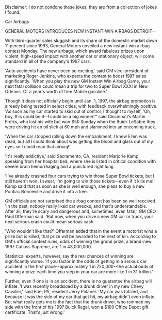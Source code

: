 Disclaimer: I do not condone these jokes, they are from a collection of jokes I found.

Car Airbags

GENERAL MOTORS INTRODUCES NEW INSTANT-WIN AIRBAGS DETROIT-- 

With third-quarter sales sluggish and its share of the domestic market down 11 percent since 1993, General Motors unveiled a new instant-win airbag contest Monday. The new airbags, which award fabulous prizes upon violent, high-speed impact with another car or stationary object, will come standard in all of the company's 1997 cars.

'Auto accidents have never been so exciting,' said GM vice-president of marketing Roger Jenkins, who expects the contest to boost 1997 sales significantly. 'When you play the new GM Instant Win Airbag Game, your next fatal collision could mean a trip for two to Super Bowl XXXI in New Orleans. Or a year's worth of free Mobile gasoline.'

Though it does not officially begin until Jan. 1, 1997, the airbag promotion is already being tested in select cities, with feedback overwhelmingly positive. 'As soon as my car started to skid out of control, I thought to myself, 'Oh, boy, this could be it--I could be a big winner!'' said Cincinnati's Martin Frelks, who lost his wife but won $50 Sunday when the Buick LeSabre they were driving hit an oil slick at 60 mph and slammed into an oncoming truck.

'When the car stopped rolling down the embankment, I knew Ellen was dead, but all I could think about was getting the blood and glass out of my eyes so I could read that airbag!' 

'It's really addictive,' said Sacramento, CA, resident Marjorie Kamp, speaking from her hospital bed, where she is listed in critical condition with severe brain hemorrhaging and a punctured right lung.

'I've already crashed four cars trying to win those Super Bowl tickets, but I still haven't won. I swear, I'm going to win those tickets--even if it kills me!' Kamp said that as soon as she is well enough, she plans to buy a new Pontiac Bonneville and drive it into a tree.

GM officials are not surprised the airbag contest has been so well received. 'In the past, nobody really liked car wrecks, and that's understandable. After all, they're scary and dangerous and, sometimes, even fatal,' GM CEO Paul Offerman said. 'But now, when you drive a new GM car or truck, your next serious crash could mean serious cash.

'Who wouldn't like that?' Offerman added that in the event a motorist wins a prize but is killed, that prize will be awarded to the next of kin. According to GM's official contest rules, odds of winning the grand prize, a brand-new 1997 Cutlass Supreme, are 1 in 43,000,000.

Statistical experts, however, say the real chances of winning are significantly worse. 'If you factor in the odds of getting in a serious car accident in the first place--approximately 1 in 720,000--the actual odds of winning a prize each time you step in your car are more like 1 in 31 trillion.'

Further, even if one is in an accident, there is no guarantee the airbag will inflate. 'I was recently broadsided by a drunk driver in my new Chevy Cavalier,' said Erie, PA, resident Jerry Polaner. 'My car was totaled, and because it was the side of my car that got hit, my airbag didn't even inflate. But what really gets me is the fact that the drunk driver, who rammed my side with the front of his 1997 Buick Regal, won a $100 Office Depot gift certificate. That's just wrong.'

